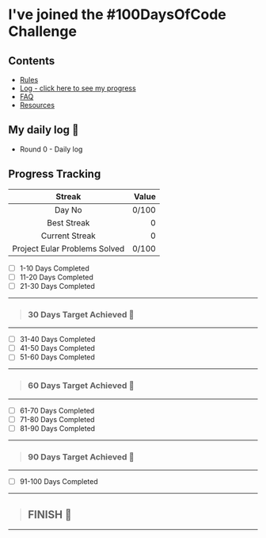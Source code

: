# I've joined the #100DaysOfCode Challenge

## Contents

* [Rules](rules.md)
* [Log - click here to see my progress](log.md)
* [FAQ](FAQ.md)
* [Resources](resources.md)

## My daily log 📔
 * Round 0 - Daily log
 
## Progress Tracking 
|            Streak             |  Value |
| :---------------------------: | -----: |
|            Day No             | 0/100 |
|          Best Streak          |     0 |
|        Current Streak         |     0 |
| Project Eular Problems Solved |  0/100 |

- [ ] 1-10 Days Completed
- [ ] 11-20 Days Completed
- [ ] 21-30 Days Completed

---

> ### 30 Days Target Achieved 🚩

---

- [ ] 31-40 Days Completed
- [ ] 41-50 Days Completed
- [ ] 51-60 Days Completed

---

> ### 60 Days Target Achieved 🚩

---

- [ ] 61-70 Days Completed
- [ ] 71-80 Days Completed
- [ ] 81-90 Days Completed

---

> ### 90 Days Target Achieved 🚩

---

- [ ] 91-100 Days Completed

---

> ## FINISH 🎊

---

